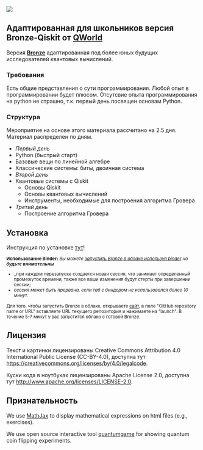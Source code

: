 ![](qworld/images/readme-logo.jpg)

## Адаптированная для школьников версия Bronze-Qiskit от [QWorld](https://qworld.net)

Версия [**Bronze**](https://gitlab.com/qworld/bronze-qiskit) адаптированная под более юных будущих исследователей квантовых вычислений.

### Требования

Есть общие представления о сути программирования. Любой опыт в программировании будет плюсом. Отсутсвие опыта программирования на python не страшно, т.к. первый день посвящен основам Python.

### Структура

Мероприятие на основе этого материала рассчитано на 2.5 дня. Материал распределен по дням.
- *Первый день*
- Python (быстрый старт)
- Базовые вещи по линейной алгебре
- Классические системы: биты, двоичная система
- *Второй день*
- Квантовые системы с Qiskit
    - Основы Qiskit
    - Основы квантовых вычислений
    - Инструменты, необходимые для построения алгоритма Гровера
- *Третий день*
    - Построение алгоритма Гровера

## Установка

Инструкция по установке [тут](installation.pdf)!

<small>

**Использование Binder:** _Вы можете [запустить Bronze в облаке используя binder](https://mybinder.org/) но **будьте внимательны**_ 
- _при каждом перезапуске создается новая сессия, что занимает определенный промежуток времени, также все ваши изменения будут стерты при завершении сессии;
- _сессия может быть прервана, если таб с биндером не использовался более 10 минут._

Для того, чтобы запустить Bronze в облаке, открываете [сайт](https://mybinder.org/), в поле "GitHub repository name or URL" вставляете URL текущего репозитория и нажимаете на "launch". В течение 5-7 минут у вас запустится облако с готовой Bronze.
</small>

## Лицензия

Текст и картинки лицензированы Creative Commons Attribution 4.0 International Public License (CC-BY-4.0), доступна тут https://creativecommons.org/licenses/by/4.0/legalcode. 

Куски кода в ноутбуках лицензированы Apache License 2.0, доступна тут http://www.apache.org/licenses/LICENSE-2.0.

## Признательность

We use [MathJax](https://www.mathjax.org) to display mathematical expressions on html files (e.g., exercises).

We use open source interactive tool [quantumgame](http://play.quantumgame.io) for showing quantum coin flipping experiments.